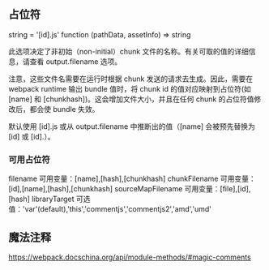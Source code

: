 ## 占位符
string = '[id].js' function (pathData, assetInfo) => string

此选项决定了非初始（non-initial）chunk 文件的名称。有关可取的值的详细信息，请查看 output.filename 选项。

注意，这些文件名需要在运行时根据 chunk 发送的请求去生成。因此，需要在 webpack runtime 输出 bundle 值时，将 chunk id 的值对应映射到占位符(如 [name] 和 [chunkhash])。这会增加文件大小，并且在任何 chunk 的占位符值修改后，都会使 bundle 失效。

默认使用 [id].js 或从 output.filename 中推断出的值（[name] 会被预先替换为 [id] 或 [id].）。

### 可用占位符

filename 可用变量：[name],[hash],[chunkhash]
chunkFilename 可用变量：[id],[name],[hash],[chunkhash]
sourceMapFilename 可用变量：[file],[id],[hash]
libraryTarget 可选值：'var'(default),'this','commentjs','commentjs2','amd','umd'

## 魔法注释
https://webpack.docschina.org/api/module-methods/#magic-comments